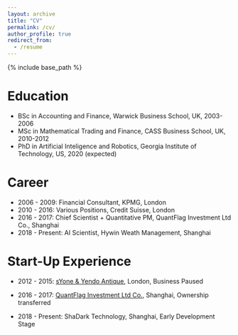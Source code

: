 ```yaml
---
layout: archive
title: "CV"
permalink: /cv/
author_profile: true
redirect_from:
  - /resume
---
```


{% include base_path %}

Education
======
* BSc in Accounting and Finance, Warwick Business School, UK, 2003-2006
* MSc in Mathematical Trading and Finance, CASS Business School, UK, 2010-2012
* PhD in Artificial Inteligence and Robotics, Georgia Institute of Technology, US, 2020 (expected)

Career
======
* 2006 - 2009: Financial Consultant, KPMG, London
* 2010 - 2016: Various Positions, Credit Suisse, London
* 2016 - 2017: Chief Scientist + Quantitative PM, QuantFlag Investment Ltd Co., Shanghai
* 2018 - Present: AI Scientist, Hywin Weath Management, Shanghai


Start-Up Experience
======
* 2012 - 2015: [sYone & Yendo Antique](https://www.ebay.co.uk/usr/yendo_syone_trading?_trksid=p2047675.l2559), London, Business Paused

* 2016 - 2017: [QuantFlag Investment Ltd Co.](https://www.qixin.com/company/b8336467-d2f0-4a97-bb35-ce6e763fd7fb), Shanghai, Ownership transferred

* 2018 - Present: ShaDark Technology, Shanghai, Early Development Stage

<!-- 
  <ul>{% for post in site.publications %}
    {% include archive-single-cv.html %}
  {% endfor %}</ul>

--> 

<!-- 

  <ul>{% for post in site.talks %}
    {% include archive-single-talk-cv.html %}
  {% endfor %}</ul>

--> 

<!-- 
  <ul>{% for post in site.teaching %}
    {% include archive-single-cv.html %}
  {% endfor %}</ul>

--> 
